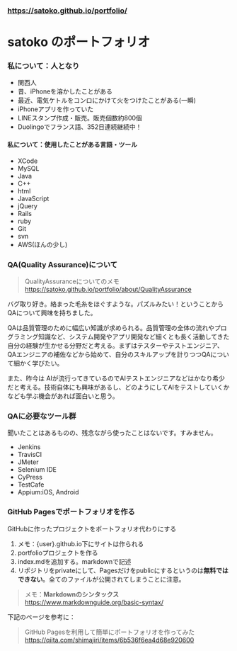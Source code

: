 ### <https://satoko.github.io/portfolio/>

# satoko のポートフォリオ

### 私について：人となり

* 関西人
* 昔、iPhoneを溶かしたことがある
* 最近、電気ケトルをコンロにかけて火をつけたことがある(一瞬)
* iPhoneアプリを作っていた
* LINEスタンプ作成・販売。販売個数約800個
* Duolingoでフランス語、352日連続継続中！

#### 私について：使用したことがある言語・ツール

* XCode
* MySQL
* Java
* C++
* html
* JavaScript
* jQuery
* Rails
* ruby
* Git
* svn
* AWS(ほんの少し)


### QA(Quality Assurance)について

> QualityAssuranceについてのメモ  
> <https://satoko.github.io/portfolio/about/QualityAssurance>

バグ取り好き。絡まった毛糸をほぐすような。パズルみたい！ということからQAについて興味を持ちました。

QAは品質管理のために幅広い知識が求められる。品質管理の全体の流れやプログラミング知識など、システム開発やアプリ開発など細くとも長く活動してきた自分の経験が生かせる分野だと考える。まずはテスターやテストエンジニア、QAエンジニアの補佐などから始めて、自分のスキルアップを計りつつQAについて細かく学びたい。
 
また、昨今は AIが流行ってきているのでAIテストエンジニアなどはかなり希少だと考える。技術自体にも興味があるし、どのようにしてAIをテストしていくかなども学ぶ機会があれば面白いと思う。

### QAに必要なツール群
聞いたことはあるものの、残念ながら使ったことはないです。すみません。

* Jenkins
* TravisCI
* JMeter
* Selenium IDE
* CyPress
* TestCafe
* Appium:iOS, Android
 
### GitHub Pagesでポートフォリオを作る
GitHubに作ったプロジェクトをポートフォリオ代わりにする

1. メモ：{user}.github.io下にサイトは作られる
1. portfolioプロジェクトを作る
1. index.mdを追加する。markdownで記述
1. リポジトリをprivateにして、Pagesだけをpublicにするというのは**無料ではできない**。全てのファイルが公開されてしまうことに注意。

> メモ：**Markdownのシンタックス**  
> <https://www.markdownguide.org/basic-syntax/> 

下記のページを参考に：

> GitHub Pagesを利用して簡単にポートフォリオを作ってみた  
> <https://qiita.com/shimajiri/items/6b536f6ea4d68e920600>
